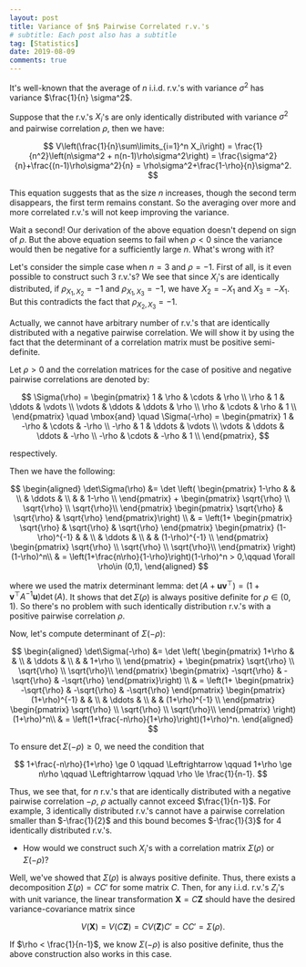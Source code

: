 ```yaml
---
layout: post
title: Variance of $n$ Pairwise Correlated r.v.'s
# subtitle: Each post also has a subtitle
tag: [Statistics]
date: 2019-08-09
comments: true
---
```


It's well-known that the average of $n$ i.i.d. r.v.'s with variance $\sigma^2$ has variance $\frac{1}{n} \sigma^2$.

Suppose that the r.v.'s $X_i$'s are only identically distributed with variance $\sigma^2$ and pairwise correlation $\rho$, then we have:

$$
V\left(\frac{1}{n}\sum\limits_{i=1}^n X_i\right) = \frac{1}{n^2}\left(n\sigma^2 + n(n-1)\rho\sigma^2\right) = \frac{\sigma^2}{n}+\frac{(n-1)\rho\sigma^2}{n} = \rho\sigma^2+\frac{1-\rho}{n}\sigma^2.
$$

This equation suggests that as the size $n$ increases, though the second term disappears, the first term remains constant. So the averaging over more and more correlated r.v.'s will not keep improving the variance.

Wait a second! Our derivation of the above equation doesn't depend on sign of $\rho$. But the above equation seems to fail when $\rho<0$ since the variance would then be negative for a sufficiently large $n$. What's wrong with it?

Let's consider the simple case when $n=3$ and $\rho = -1$. First of all, is it even possible to construct such 3 r.v.'s? We see that since $X_i$'s are identically distributed, if $\rho_{X_1,X_2} = -1$ and $\rho_{X_1,X_3} = -1$, we have $X_2 = -X_1$ and $X_3=-X_1$. But this contradicts the fact that $\rho_{X_2,X_3} = -1$.

Actually, we cannot have arbitrary number of r.v.'s that are identically distributed with a negative pairwise correlation. We will show it by using the fact that the determinant of a correlation matrix must be positive semi-definite.

Let $\rho>0$ and the correlation matrices for the case of positive and negative pairwise correlations are denoted by:

$$
\Sigma(\rho) =  \begin{pmatrix}
1 & \rho & \cdots &  \rho \\
\rho & 1 & \ddots & \vdots \\
\vdots & \ddots & \ddots & \rho \\
\rho & \cdots & \rho & 1 \\
\end{pmatrix} \quad \mbox{and}
\quad
\Sigma(-\rho) =  \begin{pmatrix}
1 & -\rho & \cdots &  -\rho \\
-\rho & 1 & \ddots & \vdots \\
\vdots & \ddots & \ddots & -\rho \\
-\rho & \cdots & -\rho & 1 \\
\end{pmatrix},
$$

respectively.

Then we have the following:

$$
\begin{aligned}
\det\Sigma(\rho) &= \det \left( \begin{pmatrix}
1-\rho &  &  \\
& \ddots &  \\
 &  & 1-\rho \\
\end{pmatrix} + \begin{pmatrix}
\sqrt{\rho} \\
\sqrt{\rho} \\
\sqrt{\rho}\\
\end{pmatrix} \begin{pmatrix}
\sqrt{\rho} & \sqrt{\rho} & \sqrt{\rho}
\end{pmatrix}\right) \\
& = \left(1+ \begin{pmatrix}
\sqrt{\rho} & \sqrt{\rho} & \sqrt{\rho}
\end{pmatrix} \begin{pmatrix}
(1-\rho)^{-1} &  &  \\
& \ddots &  \\
 &  & (1-\rho)^{-1} \\
\end{pmatrix} \begin{pmatrix}
\sqrt{\rho} \\
\sqrt{\rho} \\
\sqrt{\rho}\\
\end{pmatrix} \right) (1-\rho)^n\\
& = \left(1+\frac{n\rho}{1-\rho}\right)(1-\rho)^n > 0,\qquad \forall \rho\in (0,1),
\end{aligned}
$$

where we used the matrix determinant lemma: $\operatorname{det}\left( A+\mathbf{u v}^{\top}\right)=\left(1+\mathbf{v}^{\top}A^{-1} \mathbf{u}\right) \operatorname{det}(A)$.
It shows that $\det\Sigma(\rho)$ is always positive definite for $\rho\in (0,1)$. So there's no problem with such identically distribution r.v.'s with a positive pairwise correlation $\rho$.



Now, let's compute determinant of $\Sigma(-\rho)$:

$$
\begin{aligned}
\det\Sigma(-\rho) &= \det \left( \begin{pmatrix}
1+\rho &  &  \\
& \ddots &  \\
 &  & 1+\rho \\
\end{pmatrix} + \begin{pmatrix}
\sqrt{\rho} \\
\sqrt{\rho} \\
\sqrt{\rho}\\
\end{pmatrix} \begin{pmatrix}
-\sqrt{\rho} & -\sqrt{\rho} & -\sqrt{\rho}
\end{pmatrix}\right) \\
& = \left(1+ \begin{pmatrix}
-\sqrt{\rho} & -\sqrt{\rho} & -\sqrt{\rho}
\end{pmatrix} \begin{pmatrix}
(1+\rho)^{-1} &  &  \\
& \ddots &  \\
 &  & (1+\rho)^{-1} \\
\end{pmatrix} \begin{pmatrix}
\sqrt{\rho} \\
\sqrt{\rho} \\
\sqrt{\rho}\\
\end{pmatrix} \right) (1+\rho)^n\\
& = \left(1+\frac{-n\rho}{1+\rho}\right)(1+\rho)^n.
\end{aligned}
$$

To ensure $\det\Sigma(-\rho)\ge 0$, we need the condition that

$$
1+\frac{-n\rho}{1+\rho} \ge 0  \qquad \Leftrightarrow \qquad 1+\rho \ge n\rho   \qquad \Leftrightarrow \qquad \rho \le \frac{1}{n-1}.
$$

Thus, we see that, for $n$ r.v.'s that are identically distributed with a negative pairwise correlation $-\rho$, $\rho$ actually cannot exceed $\frac{1}{n-1}$. For example, 3 identically distributed r.v.'s cannot have a pairwise correlation smaller than $-\frac{1}{2}$ and this bound becomes $-\frac{1}{3}$ for 4 identically distributed r.v.'s.

- How would we construct such $X_i$'s with a correlation matrix $\Sigma(\rho)$ or $\Sigma(-\rho)$?

Well, we've showed that $\Sigma(\rho)$ is always positive definite. Thus, there exists a decomposition $\Sigma(\rho) = CC'$ for some matrix $C$. Then, for any i.i.d. r.v.'s $Z_i$'s with unit variance, the linear transformation $\mathbf{X} = C\mathbf{Z}$ should have the desired variance-covariance matrix since

$$
V(\mathbf{X}) = V(C\mathbf{Z}) = CV(\mathbf{Z})C' = CC' = \Sigma(\rho).
$$

If $\rho < \frac{1}{n-1}$, we know $\Sigma(-\rho)$ is also positive definite, thus the above construction also works in this case.
